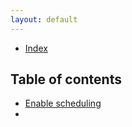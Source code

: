 ```yaml
---
layout: default
---
```


- [Index](#index)

## Table of contents

- [Enable scheduling](#enable-scheduling)
- [](#enable-scheduling)
